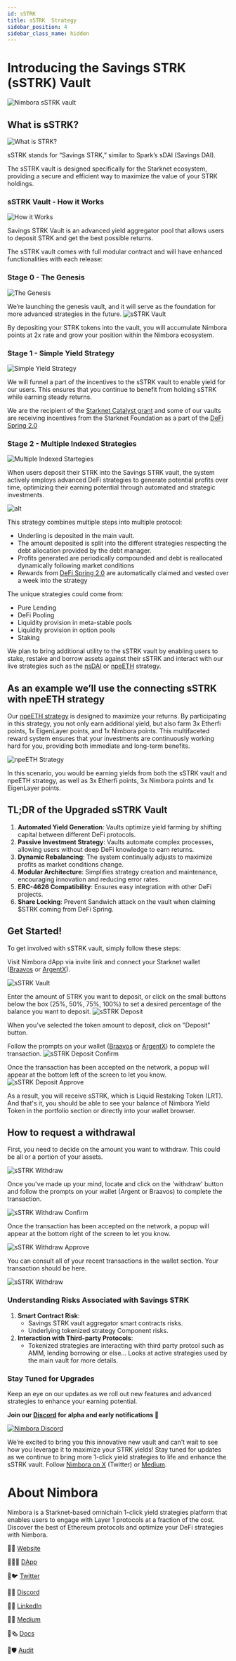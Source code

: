 ```yaml
---
id: sSTRK
title: sSTRK  Strategy
sidebar_position: 4
sidebar_class_name: hidden
---
```


# **Introducing the Savings STRK (sSTRK) Vault**
![Nimbora sSTRK vault](../../../../static/content/stategy_sstrk/sstrk%20vault.png)

## **What is sSTRK?**
![What is STRK?](../../../../static/content/stategy_sstrk/what%20is%20strk.png)


sSTRK stands for “Savings STRK,” similar to Spark’s sDAI (Savings DAI). 

The sSTRK vault is designed specifically for the Starknet ecosystem, providing a secure and efficient way to maximize the value of your STRK holdings. 


### **sSTRK Vault - How it Works**
![How it Works](../../../../static/content/stategy_sstrk/how%20it%20works.png)


Savings STRK Vault is an advanced yield aggregator pool that allows users to deposit STRK and get the best possible returns.

The sSTRK vault comes with full modular contract and will have enhanced functionalities with each release: 

### Stage 0 - The Genesis
![The Genesis](../../../../static/content/stategy_sstrk/the%20genesis.png)

We’re launching the genesis vault, and it will serve as the foundation for more advanced strategies in the future.
![sSTRK Vault](../../../../static/content/stategy_sstrk/vault.png)

By depositing your STRK tokens into the vault, you will accumulate Nimbora points at 2x rate and grow your position within the Nimbora ecosystem.

### Stage 1 - Simple Yield Strategy
![Simple Yield Strategy](../../../../static/content/stategy_sstrk/simple%20yield%20strategy.png)


We will funnel a part of the incentives to the sSTRK vault to enable yield for our users. This ensures that you continue to benefit from holding sSTRK while earning steady returns.

We are the recipient of the [Starknet Catalyst grant](https://medium.com/@Nimbora/nimbora-and-starknet-catalyst-program-14cc7f2f1ab5) and some of our vaults are receiving incentives from the Starknet Foundation as a part of the [DeFi Spring 2.0](https://medium.com/@Nimbora/introducing-defi-spring-2-0-bigger-bolder-better-364bb96b02d6)

### Stage 2 - Multiple Indexed Strategies
![Multiple Indexed Startegies](../../../../static/content/stategy_sstrk/multiple%20indexed%20strategies.png)

When users deposit their STRK into the Savings STRK vault, the system actively employs advanced DeFi strategies to generate potential profits over time, optimizing their earning potential through automated and strategic investments.


![alt](/content/strategy_sstrk/overview.png)


This strategy combines multiple steps into multiple protocol: 
- Underling is deposited in the main vault.
- The amount deposited is split into the different strategies respecting the debt allocation provided by the debt manager.
- Profits generated are periodically compounded and debt is reallocated dynamically following market conditions
- Rewards from [DeFi Spring 2.0](https://medium.com/@Nimbora/introducing-defi-spring-2-0-bigger-bolder-better-364bb96b02d6) are automatically claimed and vested over a week into the strategy

The unique strategies could come from: 
- Pure Lending
- DeFi Pooling
- Liquidity provision in meta-stable pools
- Liquidity provision in option pools
- Staking

We plan to bring additional utility to the sSTRK vault by enabling users to stake, restake and borrow assets against their sSTRK and interact with our live strategies such as the [nsDAI](https://docs.nimbora.io/docs/concepts/products/earn/nsDAI) or [npeETH](https://docs.nimbora.io/docs/concepts/products/earn/pendle_lp_integration/npeETH) strategy.

## As an example we’ll use the connecting sSTRK with npeETH strategy

Our [npeETH strategy](https://docs.nimbora.io/docs/concepts/products/earn/pendle_lp_integration/npeETH) is designed to maximize your returns. By participating in this strategy, you not only earn additional yield, but also farm 3x Etherfi points, 1x EigenLayer points, and 1x Nimbora points. This multifaceted reward system ensures that your investments are continuously working hard for you, providing both immediate and long-term benefits.

![npeETH Strategy](../../../../static/content/stategy_sstrk/npeeth.png)


In this scenario, you would be earning yields from both the sSTRK vault and npeETH strategy, as well as 3x Etherfi points, 3x Nimbora points and 1x EigenLayer points.


## TL;DR of the Upgraded sSTRK Vault

1. **Automated Yield Generation**: Vaults optimize yield farming by shifting capital between different DeFi protocols.
2. **Passive Investment Strategy**: Vaults automate complex processes, allowing users without deep DeFi knowledge to earn returns.
3. **Dynamic Rebalancing**: The system continually adjusts to maximize profits as market conditions change.
4. **Modular Architecture**: Simplifies strategy creation and maintenance, encouraging innovation and reducing error rates.
5. **ERC-4626 Compatibility**: Ensures easy integration with other DeFi projects.
6. **Share Locking**: Prevent Sandwich attack on the vault when claiming $STRK coming from DeFi Spring.

## Get Started!

To get involved with sSTRK vault, simply follow these steps:

Visit Nimbora dApp via invite link and connect your Starknet wallet ([Braavos](https://braavos.app/) or [ArgentX](https://argent.xyz/)).

![sSTRK Vault](../../../../static/content/stategy_sstrk/vault.png)

Enter the amount of STRK  you want to deposit, or click on the small buttons below the box (25%, 50%, 75%, 100%) to set a desired percentage of the balance you want to deposit.
![sSTRK Deposit ](../../../../static/content/stategy_sstrk/deposit.png)


When you've selected the token amount to deposit, click on "Deposit" button.

Follow the prompts on your wallet ([Braavos](https://braavos.app/) or [ArgentX](https://argent.xyz/)) to complete the transaction.
![sSTRK Deposit Confirm ](../../../../static/content/stategy_sstrk/deposit_confirm.png)



Once the transaction has been accepted on the network, a popup will appear at the bottom left of the screen to let you know.
![sSTRK Deposit Approve ](../../../../static/content/stategy_sstrk/deposit_approved.png)


As a result, you will receive sSTRK, which is Liquid Restaking Token (LRT). And that's it, you should be able to see your balance of Nimbora Yield Token in the portfolio section or directly into your wallet browser. 

## How to request a withdrawal

First, you need to decide on the amount you want to withdraw. This could be all or a portion of your assets.

![sSTRK Withdraw ](../../../../static/content/stategy_sstrk/withdraw.png)

Once you've made up your mind, locate and click on the 'withdraw' button and follow the prompts on your wallet (Argent or Braavos) to complete the transaction.

![sSTRK Withdraw Confirm](../../../../static/content/stategy_sstrk/withdraw_confirm.png)


Once the transaction has been accepted on the network, a popup will appear at the bottom right of the screen to let you know. 

![sSTRK Withdraw  Approve](../../../../static/content/stategy_sstrk/withdraw_approve.png)

You can consult all of your recent transactions in the wallet section. Your transaction should be here. 

![sSTRK Withdraw ](../../../../static/content/stategy_sstrk/recent.png)

### Understanding Risks Associated with Savings STRK

1. **Smart Contract Risk**:
    - Savings STRK vault aggregator smart contracts risks.
    - Underlying tokenized strategy Component risks.
2. **Interaction with Third-party Protocols**:
    - Tokenized strategies are interacting with third party protcol such as AMM, lending borrowing or else... Looks at active strategies used by the main vault for more details.


### Stay Tuned for Upgrades

Keep an eye on our updates as we roll out new features and advanced strategies to enhance your earning potential.

**Join our [Discord](http://discord.gg/nimbora) for alpha and early notifications 🚀**

[![Nimbora Discord](../../../../static/content/stategy_sstrk/Discord.png)](https://discord.gg/nimbora) 


We’re excited to bring you this innovative new vault and can’t wait to see how you leverage it to maximize your STRK yields! Stay tuned for updates as we continue to bring more 1-click yield strategies to life and enhance the sSTRK vault. Follow [Nimbora on X](https://x.com/Nimbora_) (Twitter) or [Medium](https://medium.com/@Nimbora).

# **About Nimbora**

Nimbora is a Starknet-based omnichain 1-click yield strategies platform that enables users to engage with Layer 1 protocols at a fraction of the cost. Discover the best of Ethereum protocols and optimize your DeFi strategies with Nimbora.

🐧🌐 [Website](https://www.nimbora.io/)

🐧👨‍💻 [DApp](https://app.nimbora.io/)

🐧🐦 [Twitter](https://twitter.com/Nimbora_)

🐧👋 [Discord](http://discord.gg/nimbora)

🐧💼 [LinkedIn](https://www.linkedin.com/company/nimbora/)

🐧📖 [Medium](https://medium.com/@Nimbora)

🐧🗞️ [Docs](https://docs.nimbora.io/)

🐧🛡 [Audit](https://github.com/0xSpaceShard/nimbora_audit_report_yield_dex/blob/main/Nimbora%20Audit%20Report.pdf)